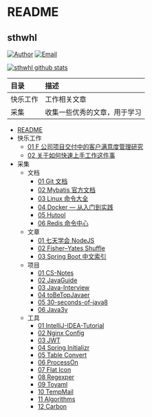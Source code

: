 # README

## sthwhl

[![Author](https://img.shields.io/badge/author-sthwhl-blue.svg?style=flat-square)](https://blog.whlshdw.com) [![Email](https://img.shields.io/badge/Email%20me-sthwhl@outlook.com-green.svg?style=flat-square)](sthwhl@outlook.com)

[![sthwhl github stats](https://github-readme-stats.vercel.app/api?username=sthwhl)](https://github.com/anuraghazra/github-readme-stats)

| 目录     | 描述                         |
| :------- | :--------------------------- |
| 快乐工作 | 工作相关文章                 |
| 采集     | 收集一些优秀的文章，用于学习 |


- [README](README.md)
- 快乐工作
  - [01 F 公司项目交付中的客户满意度管理研究](快乐工作/01-F公司项目交付中的客户满意度管理研究.md)
  - [02 关于如何快速上手工作这件事](快乐工作/02-关于如何快速上手工作这件事.md)
- 采集
  - 文档
    - [01 Git 文档](https://git-scm.com/book/zh/v2)
    - [02 Mybatis 官方文档](https://mybatis.org/mybatis-3/zh/index.html)
    - [03 Linux 命令大全](https://man.linuxde.net/)
    - [04 Docker — 从入门到实践](https://yeasy.gitbooks.io/docker_practice/)
    - [05 Hutool](https://hutool.cn/docs)
    - [06 Redis 命令中心](http://www.redis.cn/commands.html)
  - 文章
    - [01 七天学会 NodeJS](https://nqdeng.github.io/7-days-nodejs/)
    - [02 Fisher–Yates Shuffle](https://bost.ocks.org/mike/shuffle/)
    - [03 Spring Boot 中文索引](http://springboot.fun/)
  - 项目
    - [01 CS-Notes](https://github.com/CyC2018/CS-Notes)
    - [02 JavaGuide](https://github.com/Snailclimb/JavaGuide)
    - [03 Java-Interview](https://github.com/shishan100/Java-Interview-Advanced)
    - [04 toBeTopJavaer](https://github.com/hollischuang/toBeTopJavaer)
    - [05 30-seconds-of-java8](https://github.com/biezhi/30-seconds-of-java8)
    - [06 Java3y](https://github.com/ZhongFuCheng3y/3y)
  - 工具
    - [01 IntelliJ-IDEA-Tutorial](https://github.com/judasn/IntelliJ-IDEA-Tutorial/blob/master/keymap-introduce.md)
    - [02 Nginx Config](https://www.digitalocean.com/community/tools/nginx)
    - [03 JWT](https://jwt.io/)
    - [04 Spring Initializr](https://start.spring.io/)
    - [05 Table Convert](https://tableconvert.com/)
    - [06 ProcessOn](https://www.processon.com)
    - [07 Flat Icon](https://www.flaticon.com/)
    - [08 Regexper](https://regexper.com/)
    - [09 Toyaml](https://www.toyaml.com/index.html)
    - [10 TempMail](https://temp-mail.org/zh/)
    - [11 Algorithms](https://www.cs.usfca.edu/~galles/visualization/Algorithms.html)
    - [12 Carbon](https://carbon.now.sh/)
